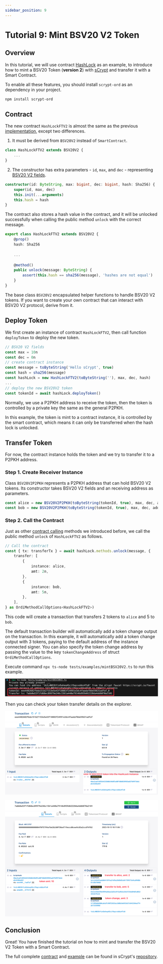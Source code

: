 ```yaml
---
sidebar_position: 9
---
```


# Tutorial 9: Mint BSV20 V2 Token

## Overview

In this tutorial, we will use contract [HashLock](https://github.com/sCrypt-Inc/boilerplate/blob/master/src/contracts/hashLock.ts) as an example, to introduce how to mint a BSV20 Token (**version 2**) with [sCrypt](https://scrypt.io/) and transfer it with a Smart Contract.

To enable all these features, you should install `scrypt-ord` as an dependency in your project.

```bash
npm install scrypt-ord
```

## Contract

The new contract `HashLockFTV2` is almost the same as the previous [implementation](https://github.com/sCrypt-Inc/boilerplate/blob/master/src/contracts/hashLock.ts), except two differences.

1. It must be derived from `BSV20V2` instead of `SmartContract`.

```ts
class HashLockFTV2 extends BSV20V2 {
    ...
}
```

2. The constructor has extra parameters - `id`, `max`, and `dec` - representing [BSV20 V2 fields](https://docs.1satordinals.com/bsv20#v2-deploy+mint-tickerless-mode).

```ts
constructor(id: ByteString, max: bigint, dec: bigint, hash: Sha256) {
    super(id, max, dec)
    this.init(...arguments)
    this.hash = hash
}
```

The contract also stores a hash value in the contract, and it will be unlocked successfully when calling the public method `unlock` with the correct message.

```ts
export class HashLockFTV2 extends BSV20V2 {
    @prop()
    hash: Sha256
    
    ...

    @method()
    public unlock(message: ByteString) {
        assert(this.hash == sha256(message), 'hashes are not equal')
    }
}
```

The base class `BSV20V2` encapsulated helper functions to handle BSV20 V2 tokens. If you want to create your own contract that can interact with BSV20 V2 protocol, derive from it.

## Deploy Token

We first create an instance of contract `HashLockFTV2`, then call function `deployToken` to deploy the new token.

```ts
// BSV20 V2 fields
const max = 10n
const dec = 0n
// create contract instance
const message = toByteString('Hello sCrypt', true)
const hash = sha256(message)
const hashLock = new HashLockFTV2(toByteString(''), max, dec, hash)
...
// deploy the new BSV20V2 token
const tokenId = await hashLock.deployToken()
```

Normally, we use a P2PKH address to receive the token, then the token is controlled by a private key the same as the general P2PKH.

In this example, the token is mint to a contract instance, it is controlled by the smart contract, which means it can only be transferred when the hash lock is unlocked.

## Transfer Token

For now, the contract instance holds the token and we try to transfer it to a P2PKH address.

### Step 1. Create Receiver Instance

Class `BSV20V2P2PKH` represents a P2PKH address that can hold BSV20 V2 tokens. Its constructor takes BSV20 V2 fields and an receiving address as parameters.

```ts
const alice = new BSV20V2P2PKH(toByteString(tokenId, true), max, dec, addressAlice )
const bob = new BSV20V2P2PKH(toByteString(tokenId, true), max, dec, addressBob)
```

### Step 2. Call the Contract

Just as other [contract calling](../how-to-deploy-and-call-a-contract/how-to-deploy-and-call-a-contract.md#contract-call) methods we introduced before, we call the public method `unlock` of `HashLockFTV2` as follows.

```ts
// Call the contract
const { tx: transferTx } = await hashLock.methods.unlock(message, {
    transfer: [
        {
            instance: alice,
            amt: 2n,
        },
        {
            instance: bob,
            amt: 5n,
        },
    ],
} as OrdiMethodCallOptions<HashLockFTV2>)
```

This code will create a transaction that transfers 2 tokens to `alice` and 5 to `bob`.

The default transaction builder will automatically add a token change output on the transaction. In this example, it will automatically add a token change output with 3 tokens, paying to the default address of the instance connected signer. You can also specify the token change address by passing the value to the key `tokenChangeAddress` of struct `OrdiMethodCallOptions`.

Execute command `npx ts-node tests/examples/mintBSV20V2.ts` to run this example.

![](../../static/img/mint-bsv20v2.png)

Then you can check your token transfer details on the explorer.

![](../../static/img/mint-bsv20v2-mint-tx.png)

![](../../static/img/mint-bsv20v2-transfer-tx.png)

## Conclusion

Great! You have finished the tutorial on how to mint and transfer the BSV20 V2 Token with a Smart Contract.

The full complete [contract](https://github.com/sCrypt-Inc/scrypt-ord/blob/master/tests/contracts/hashLockFTV2.ts) and [example](https://github.com/sCrypt-Inc/scrypt-ord/blob/master/tests/examples/mintBSV20V2.ts) can be found in sCrypt's [repository](https://github.com/sCrypt-Inc/scrypt-ord).
